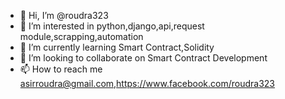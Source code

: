 - 👋 Hi, I’m @roudra323
- 👀 I’m interested in python,django,api,request module,scrapping,automation
- 🌱 I’m currently learning Smart Contract,Solidity
- 💞️ I’m looking to collaborate on Smart Contract Development
- 📫 How to reach me asirroudra@gmail.com,https://www.facebook.com/roudra323

<!---
roudra323/roudra323 is a ✨ special ✨ repository because its `README.md` (this file) appears on your GitHub profile.
You can click the Preview link to take a look at your changes.
--->
